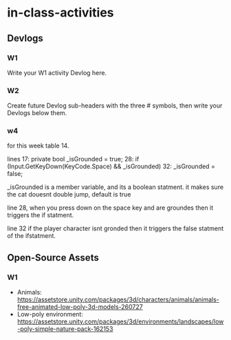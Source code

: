 # in-class-activities
## Devlogs
### W1
Write your W1 activity Devlog here.

### W2
Create future Devlog sub-headers with the three # symbols, then write your Devlogs below them.

### w4

for this week table 14.

lines 17:
    private bool _isGrounded = true;
    28: 
    if (Input.GetKeyDown(KeyCode.Space) && _isGrounded)
    32:
      _isGrounded = false;

_isGrounded is a member variable, and its a boolean statment. it makes sure the cat douesnt double jump, default is true

line 28, when you press down on the space key and are groundes then it triggers the if statment.

line 32 if the player character isnt gronded then it triggers the false statment of the ifstatment. 
## Open-Source Assets
### W1
- Animals: https://assetstore.unity.com/packages/3d/characters/animals/animals-free-animated-low-poly-3d-models-260727 
- Low-poly environment: https://assetstore.unity.com/packages/3d/environments/landscapes/low-poly-simple-nature-pack-162153 

